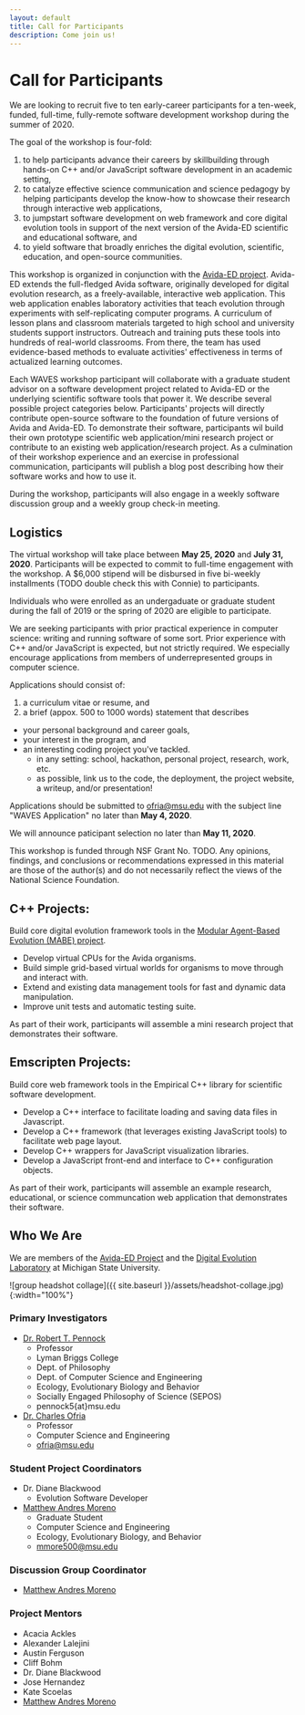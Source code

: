 ```yaml
---
layout: default
title: Call for Participants
description: Come join us!
---
```


# Call for Participants

We are looking to recruit five to ten early-career participants for a ten-week, funded, full-time, fully-remote software development workshop during the summer of 2020.

The goal of the workshop is four-fold:
1. to help participants advance their careers by skillbuilding through hands-on C++ and/or JavaScript software development in an academic setting,
2. to catalyze effective science communication and science pedagogy by helping participants develop the know-how to showcase their research through interactive web applications,
3. to jumpstart software development on web framework and core digital evolution tools in support of the next version of the Avida-ED scientific and educational software, and
4. to yield software that broadly enriches the digital evolution, scientific, education, and open-source communities.

This workshop is organized in conjunction with the [Avida-ED project](https://avida-ed.msu.edu/).
Avida-ED extends the full-fledged Avida software, originally developed for digital evolution research, as a freely-available, interactive web application.
This web application enables laboratory activities that teach evolution through experiments with self-replicating computer programs.
A curriculum of lesson plans and classroom materials targeted to high school and university students support instructors.
Outreach and training puts these tools into hundreds of real-world classrooms.
From there, the team has used evidence-based methods to evaluate activities' effectiveness in terms of actualized learning outcomes.

Each WAVES workshop participant will collaborate with a graduate student advisor on a software development project related to Avida-ED or the underlying scientific software tools that power it.
We describe several possible project categories below.
Participants' projects will directly contribute open-source software to the foundation of future versions of Avida and Avida-ED.
To demonstrate their software, participants wil build their own prototype scientific web application/mini research project or contribute to an existing web application/research project.
As a culmination of their workshop experience and an exercise in professional communication, participants will publish a blog post describing how their software works and how to use it.

During the workshop, participants will also engage in a weekly software discussion group and a weekly group check-in meeting.

## Logistics

The virtual workshop will take place between **May 25, 2020** and **July 31, 2020**.
Participants will be expected to commit to full-time engagement with the workshop.
A $6,000 stipend will be disbursed in five bi-weekly installments (TODO double check this with Connie) to participants.

Individuals who were enrolled as an undergaduate or graduate student during the fall of 2019 or the spring of 2020 are eligible to participate.

We are seeking participants with prior practical experience in computer science: writing and running software of some sort.
Prior experience with C++ and/or JavaScript is expected, but not strictly required.
We especially encourage applications from members of underrepresented groups in computer science.

Applications should consist of:
1. a curriculum vitae or resume, and
2. a brief (appox. 500 to 1000 words) statement that describes
  * your personal background and career goals,
  * your interest in the program, and
  * an interesting coding project you've tackled.
    * in any setting: school, hackathon, personal project, research, work, etc.
    * as possible, link us to the code, the deployment, the project website, a writeup, and/or presentation!

Applications should be submitted to [ofria@msu.edu](ofria@msu.edu) with the subject line "WAVES Application"  no later than **May 4, 2020**.

We will announce paticipant selection no later than **May 11, 2020**.

This workshop is funded through NSF Grant No. TODO.
Any opinions, findings, and conclusions or recommendations expressed in this material are those of the author(s) and do not necessarily reflect the views of the National Science Foundation.

## C++ Projects:

Build core digital evolution framework tools in the [Modular Agent-Based Evolution (MABE) project](https://github.com/hintzelab/mabe).

* Develop virtual CPUs for the Avida organisms.
* Build simple grid-based virtual worlds for organisms to move through and interact with.
* Extend and existing data management tools for fast and dynamic data manipulation.
* Improve unit tests and automatic testing suite.

As part of their work, participants will assemble a mini research project that demonstrates their software.

## Emscripten Projects:

Build core web framework tools in the Empirical C++ library for scientific software development.

* Develop a C++ interface to facilitate loading and saving data files in Javascript.
* Develop a C++ framework (that leverages existing JavaScript tools) to facilitate web page layout.
* Develop C++ wrappers for JavaScript visualization libraries.
* Develop a JavaScript front-end and interface to C++ configuration objects.

As part of their work, participants will assemble an example research, educational, or science communcation web application that demonstrates their software.

## Who We Are

We are members of the [Avida-ED Project](https://avida-ed.msu.edu/) and the [Digital Evolution Laboratory](https://devolab.org/) at Michigan State University.

![group headshot collage]({{ site.baseurl }}/assets/headshot-collage.jpg){:width="100%"}

### Primary Investigators

* [Dr. Robert T. Pennock](https://msu.edu/~pennock5/)
  * Professor
  * Lyman Briggs College
  * Dept. of Philosophy
  * Dept. of Computer Science and Engineering
  * Ecology, Evolutionary Biology and Behavior
  * Socially Engaged Philosophy of Science (SEPOS)
  * pennock5{at}msu.edu
* [Dr. Charles Ofria](https://ofria.com)
  * Professor
  * Computer Science and Engineering
  * [ofria@msu.edu](ofria@msu.edu)

### Student Project Coordinators

* Dr. Diane Blackwood
  * Evolution Software Developer
* [Matthew Andres Moreno](https://mmore500.com)
  * Graduate Student
  * Computer Science and Engineering
  * Ecology, Evolutionary Biology, and Behavior
  * [mmore500@msu.edu](mmore500@msu.edu)

### Discussion Group Coordinator

* [Matthew Andres Moreno](https://mmore500.com)

### Project Mentors

* Acacia Ackles
* Alexander Lalejini
* Austin Ferguson
* Cliff Bohm
* Dr. Diane Blackwood
* Jose Hernandez
* Kate Scoelas
* [Matthew Andres Moreno](https://mmore500.com)


